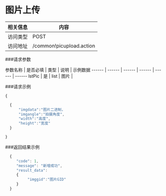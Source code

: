 # 图片上传
 相关信息 | 内容
 ------ | ------
 访问类型 | POST
 访问地址 | /common!picupload.action

###请求参数

 参数名称 | 是否必填 | 类型 | 说明 | 示例数据
 ------ | ------ | ------ | ------ | ------ | ------
 lstPic | 是 | list | 图片 | 

###请求示例
```javascript
{

  {
      "imgdata":"图片二进制，
      "imgangle":"拍摄角度",
      "width":"高度",
      "height":"宽度"
  }

}
```

###返回结果示例

```javascript
  {
     "code": 1,
     "message": "新增成功",
     "result_data":
     {
          "imggid":"图片GID"
     }
  }



```
